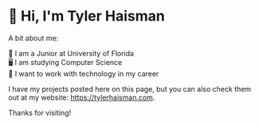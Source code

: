 # 👋 Hi, I'm Tyler Haisman

A bit about me:

🏫 I am a Junior at University of Florida  
🖥 I am studying Computer Science  
📲 I want to work with technology in my career

I have my projects posted here on this page, but you can also check them out at my website: https://tylerhaisman.com.

Thanks for visiting!
